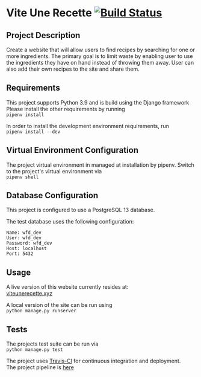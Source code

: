 # Vite Une Recette [![Build Status](https://travis-ci.com/slesouef/Whats-for-diner.svg?branch=develop)](https://travis-ci.com/slesouef/Whats-for-diner)

## Project Description
Create a website that will allow users to find recipes by searching for one or
more ingredients. The primary goal is to limit waste by enabling user to use
the ingredients they have on hand instead of throwing them away.
User can also add their own recipes to the site and share them.

## Requirements
This project supports Python 3.9 and is build using the Django framework
Please install the other requirements by running  
`pipenv install`

In order to install the development environment requirements, run  
`pipenv install --dev`


## Virtual Environment Configuration
The project virtual environment in managed at installation by pipenv.
Switch to the project's virtual environment via  
`pipenv shell`

## Database Configuration
This project is configured to use a PostgreSQL 13 database.

The test database uses the following configuration:   
``` 
Name: wfd_dev 
User: wfd_dev
Password: wfd_dev
Host: localhost
Port: 5432
```

## Usage
A live version of this website currently resides at:   
[viteunerecette.xyz](https://viteunerecette.xyz)

A local version of the site can be run using   
`python manage.py runserver`

## Tests
The projects test suite can be run via  
`python manage.py test`

The project uses [Travis-CI](https://www.travis-ci.com/) for continuous
integration and deployment.  
The project pipeline is [here](https://app.travis-ci.com/github/slesouef/Whats-for-diner)
